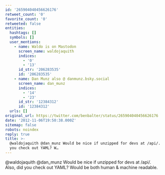 ```yaml
---
id: '265904040456626176'
retweet_count: '0'
favorite_count: '0'
retweeted: false
entities:
  hashtags: []
  symbols: []
  user_mentions:
    - name: Waldo is on Mastodon
      screen_name: waldojaquith
      indices:
        - '0'
        - '13'
      id_str: '206283535'
      id: '206283535'
    - name: Dan Munz also @ danmunz.bsky.social
      screen_name: dan_munz
      indices:
        - '14'
        - '23'
      id_str: '12384312'
      id: '12384312'
  urls: []
original_url: https://twitter.com/benbalter/status/265904040456626176
date: '2012-11-06T19:50:38.000Z'
sitemap: false
robots: noindex
reply: true
title: >-
  @waldojaquith @dan_munz Would be nice if unzipped for devs at /api/. Also, did
  you check out YAML? W…
---
```


@waldojaquith @dan_munz Would be nice if unzipped for devs at /api/. Also, did you check out YAML? Would be both human &amp; machine readable.